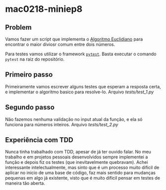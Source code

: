 # mac0218-miniep8

## Problem

Vamos fazer um script que implementa o [Algoritmo Euclidiano](https://en.wikipedia.org/wiki/Euclidean_algorithm) para encontrar o maior diviosr comum entre dois números.

Para testes vamos utilizar o framework [`pytest`](https://docs.pytest.org/en/7.1.x/). Basta executar o comando `pytest` na raiz do repositório.

## Primeiro passo

Primeiramente vamos escrever alguns testes que esperam a resposta certa, e implementar o algoritmo basico para resolve-lo. Arquivo _tests/test_1.py_

## Segundo passo

Não fazemos nenhuma validação no input atual da função, e ela só funciona para números inteiros. Arquivo _tests/test_2.py_

## Experiência com TDD

Nunca tinha trabalhado com TDD, apesar de já ter ouvido falar. No meu trabalho e em projetos pessoais desenvolvidos sempre implementei a função e depois fiz os testes (que inevitavelmente quebravam). Achei interessante intelectualmente, mas sinto que é um processo muito dificil de aplicar no inicio de uma base de código, faz mais sentido para mudanças pequenas em algo já existente, visto que é muito dificil pensar em testes de maneira tão aberta.
